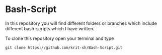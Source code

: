 # Bash-Script

In this repository you will find different folders or branches which include different bash-scripts which I have written. 

To clone this repository open your terminal and type
  
    git clone https://github.com/krit-sh/Bash-Script.git
